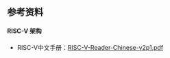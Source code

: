 ## 参考资料



#### RISC-V 架构

- RISC-V中文手册：[RISC-V-Reader-Chinese-v2p1.pdf](ref\RISC-V-Reader-Chinese-v2p1.pdf)